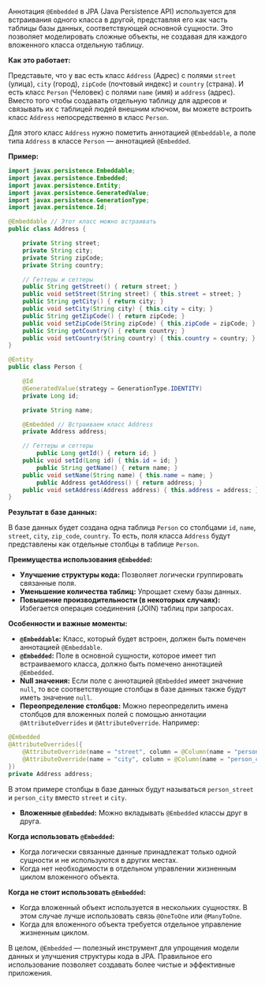 Аннотация `@Embedded` в JPA (Java Persistence API) используется для встраивания одного класса в другой, представляя его как часть таблицы базы данных, соответствующей основной сущности. Это позволяет моделировать сложные объекты, не создавая для каждого вложенного класса отдельную таблицу.

**Как это работает:**

Представьте, что у вас есть класс `Address` (Адрес) с полями `street` (улица), `city` (город), `zipCode` (почтовый индекс) и `country` (страна). И есть класс `Person` (Человек) с полями `name` (имя) и `address` (адрес). Вместо того чтобы создавать отдельную таблицу для адресов и связывать их с таблицей людей внешним ключом, вы можете встроить класс `Address` непосредственно в класс `Person`.

Для этого класс `Address` нужно пометить аннотацией `@Embeddable`, а поле типа `Address` в классе `Person` — аннотацией `@Embedded`.

**Пример:**

```java
import javax.persistence.Embeddable;
import javax.persistence.Embedded;
import javax.persistence.Entity;
import javax.persistence.GeneratedValue;
import javax.persistence.GenerationType;
import javax.persistence.Id;

@Embeddable // Этот класс можно встраивать
public class Address {

    private String street;
    private String city;
    private String zipCode;
    private String country;

    // Геттеры и сеттеры
    public String getStreet() { return street; }
    public void setStreet(String street) { this.street = street; }
    public String getCity() { return city; }
    public void setCity(String city) { this.city = city; }
    public String getZipCode() { return zipCode; }
    public void setZipCode(String zipCode) { this.zipCode = zipCode; }
    public String getCountry() { return country; }
    public void setCountry(String country) { this.country = country; }
}

@Entity
public class Person {

    @Id
    @GeneratedValue(strategy = GenerationType.IDENTITY)
    private Long id;

    private String name;

    @Embedded // Встраиваем класс Address
    private Address address;

    // Геттеры и сеттеры
        public Long getId() { return id; }
    public void setId(Long id) { this.id = id; }
        public String getName() { return name; }
    public void setName(String name) { this.name = name; }
        public Address getAddress() { return address; }
    public void setAddress(Address address) { this.address = address; }
}
```

**Результат в базе данных:**

В базе данных будет создана одна таблица `Person` со столбцами `id`, `name`, `street`, `city`, `zip_code`, `country`. То есть, поля класса `Address` будут представлены как отдельные столбцы в таблице `Person`.

**Преимущества использования `@Embedded`:**

*   **Улучшение структуры кода:** Позволяет логически группировать связанные поля.
*   **Уменьшение количества таблиц:** Упрощает схему базы данных.
*   **Повышение производительности (в некоторых случаях):** Избегается операция соединения (JOIN) таблиц при запросах.

**Особенности и важные моменты:**

*   **`@Embeddable`:** Класс, который будет встроен, должен быть помечен аннотацией `@Embeddable`.
*   **`@Embedded`:** Поле в основной сущности, которое имеет тип встраиваемого класса, должно быть помечено аннотацией `@Embedded`.
*   **Null значения:** Если поле с аннотацией `@Embedded` имеет значение `null`, то все соответствующие столбцы в базе данных также будут иметь значение `null`.
*   **Переопределение столбцов:** Можно переопределить имена столбцов для вложенных полей с помощью аннотации `@AttributeOverrides` и `@AttributeOverride`. Например:

```java
@Embedded
@AttributeOverrides({
    @AttributeOverride(name = "street", column = @Column(name = "person_street")),
    @AttributeOverride(name = "city", column = @Column(name = "person_city"))
})
private Address address;
```

В этом примере столбцы в базе данных будут называться `person_street` и `person_city` вместо `street` и `city`.

*   **Вложенные `@Embedded`:** Можно вкладывать `@Embedded` классы друг в друга.

**Когда использовать `@Embedded`:**

*   Когда логически связанные данные принадлежат только одной сущности и не используются в других местах.
*   Когда нет необходимости в отдельном управлении жизненным циклом вложенного объекта.

**Когда не стоит использовать `@Embedded`:**

*   Когда вложенный объект используется в нескольких сущностях. В этом случае лучше использовать связь `@OneToOne` или `@ManyToOne`.
*   Когда для вложенного объекта требуется отдельное управление жизненным циклом.

В целом, `@Embedded` — полезный инструмент для упрощения модели данных и улучшения структуры кода в JPA. Правильное его использование позволяет создавать более чистые и эффективные приложения.
